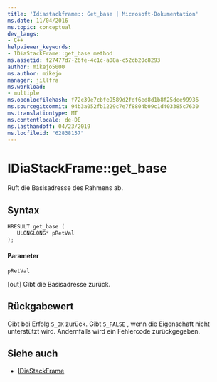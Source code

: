 ```yaml
---
title: 'Idiastackframe:: Get_base | Microsoft-Dokumentation'
ms.date: 11/04/2016
ms.topic: conceptual
dev_langs:
- C++
helpviewer_keywords:
- IDiaStackFrame::get_base method
ms.assetid: f27477d7-26fe-4c1c-a08a-c52cb20c8293
author: mikejo5000
ms.author: mikejo
manager: jillfra
ms.workload:
- multiple
ms.openlocfilehash: f72c39e7cbfe9589d2fdf6ed8d1b8f25dee99936
ms.sourcegitcommit: 94b3a052fb1229c7e7f8804b09c1d403385c7630
ms.translationtype: MT
ms.contentlocale: de-DE
ms.lasthandoff: 04/23/2019
ms.locfileid: "62838157"
---
```

# <a name="idiastackframegetbase"></a>IDiaStackFrame::get_base
Ruft die Basisadresse des Rahmens ab.

## <a name="syntax"></a>Syntax

```C++
HRESULT get_base ( 
   ULONGLONG* pRetVal
);
```

#### <a name="parameters"></a>Parameter
 `pRetVal`

[out] Gibt die Basisadresse zurück.

## <a name="return-value"></a>Rückgabewert
 Gibt bei Erfolg `S_OK` zurück. Gibt `S_FALSE` , wenn die Eigenschaft nicht unterstützt wird. Andernfalls wird ein Fehlercode zurückgegeben.

## <a name="see-also"></a>Siehe auch
- [IDiaStackFrame](../../debugger/debug-interface-access/idiastackframe.md)